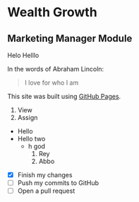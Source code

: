 # Wealth Growth

## Marketing Manager Module

Helo Helllo

In the words of Abraham Lincoln:
> I love for who I am

This site was built using [GitHub Pages](https://pages.github.com/).

1. View 
2. Assign

- Hello
- Hello two
  - h god
    1. Rey
    2. Abbo

- [x] Finish my changes
- [ ] Push my commits to GitHub
- [ ] Open a pull request
